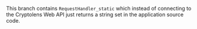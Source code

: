 This branch contains `RequestHandler_static` which instead of connecting to the Cryptolens Web API just returns a string set in the application source code.
